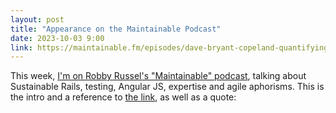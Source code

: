 ```yaml
---
layout: post
title: "Appearance on the Maintainable Podcast"
date: 2023-10-03 9:00
link: https://maintainable.fm/episodes/dave-bryant-copeland-quantifying-the-carrying-cost
---
```


This week, [I'm on Robby Russel's "Maintainable" podcast][link], talking about Sustainable Rails, testing, Angular JS, expertise and agile aphorisms. This is the intro and a reference to [the link][link], as well as a quote:

[link]: https://maintainable.fm/episodes/dave-bryant-copeland-quantifying-the-carrying-cost
